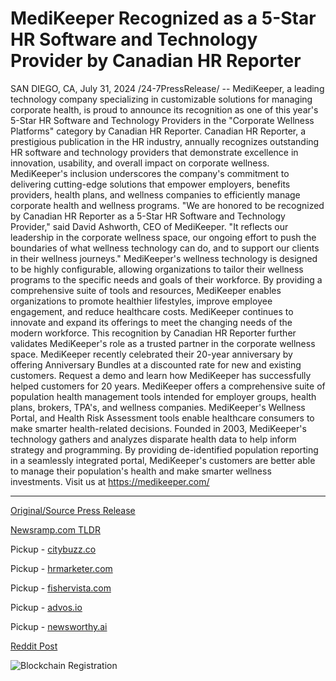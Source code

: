 # MediKeeper Recognized as a 5-Star HR Software and Technology Provider by Canadian HR Reporter

SAN DIEGO, CA, July 31, 2024 /24-7PressRelease/ -- MediKeeper, a leading technology company specializing in customizable solutions for managing corporate health, is proud to announce its recognition as one of this year's 5-Star HR Software and Technology Providers in the "Corporate Wellness Platforms" category by Canadian HR Reporter.  Canadian HR Reporter, a prestigious publication in the HR industry, annually recognizes outstanding HR software and technology providers that demonstrate excellence in innovation, usability, and overall impact on corporate wellness. MediKeeper's inclusion underscores the company's commitment to delivering cutting-edge solutions that empower employers, benefits providers, health plans, and wellness companies to efficiently manage corporate health and wellness programs.  "We are honored to be recognized by Canadian HR Reporter as a 5-Star HR Software and Technology Provider," said David Ashworth, CEO of MediKeeper. "It reflects our leadership in the corporate wellness space, our ongoing effort to push the boundaries of what wellness technology can do, and to support our clients in their wellness journeys."  MediKeeper's wellness technology is designed to be highly configurable, allowing organizations to tailor their wellness programs to the specific needs and goals of their workforce. By providing a comprehensive suite of tools and resources, MediKeeper enables organizations to promote healthier lifestyles, improve employee engagement, and reduce healthcare costs.  MediKeeper continues to innovate and expand its offerings to meet the changing needs of the modern workforce. This recognition by Canadian HR Reporter further validates MediKeeper's role as a trusted partner in the corporate wellness space.  MediKeeper recently celebrated their 20-year anniversary by offering Anniversary Bundles at a discounted rate for new and existing customers. Request a demo and learn how MediKeeper has successfully helped customers for 20 years.  MediKeeper offers a comprehensive suite of population health management tools intended for employer groups, health plans, brokers, TPA's, and wellness companies. MediKeeper's Wellness Portal, and Health Risk Assessment tools enable healthcare consumers to make smarter health-related decisions. Founded in 2003, MediKeeper's technology gathers and analyzes disparate health data to help inform strategy and programming. By providing de-identified population reporting in a seamlessly integrated portal, MediKeeper's customers are better able to manage their population's health and make smarter wellness investments. Visit us at https://medikeeper.com/ 

---

[Original/Source Press Release](https://www.24-7pressrelease.com/press-release/513001/medikeeper-recognized-as-a-5-star-hr-software-and-technology-provider-by-canadian-hr-reporter)
                    

[Newsramp.com TLDR](https://newsramp.com/curated-news/medikeeper-recognized-as-5-star-hr-software-and-technology-provider-by-canadian-hr-reporter/257fdd658242253a78192dfbad5da356) 


Pickup - [citybuzz.co](https://citybuzz.co/2024/07/31/medikeeper-earns-5-star-recognition-in-corporate-wellness-platforms-from-canadian-hr-reporter)

Pickup - [hrmarketer.com](https://hrmarketer.com/en/medikeeper-earns-5-star-recognition-in-corporate-wellness-platforms-by-canadian-hr-reporter/20245383)

Pickup - [fishervista.com](https://fishervista.com/en/medikeeper-awarded-5-star-hr-software-and-technology-provider-by-canadian-hr-reporter/20245383)

Pickup - [advos.io](https://advos.io/en/medikeeper-earns-5-star-recognition-as-top-hr-software-and-technology-provider/20245383)

Pickup - [newsworthy.ai](https://newsworthy.ai/curated/medikeeper-earns-5-star-rating-for-corporate-wellness-platforms-from-canadian-hr-reporter)
 



[Reddit Post](https://www.reddit.com/r/AwardsAndRecognition/comments/1eggwot/medikeeper_recognized_as_5star_hr_software_and/) 



![Blockchain Registration](https://cdn.newsramp.app/24-7PressRelease/qrcode/247/31/markDqzm.webp)
